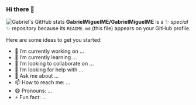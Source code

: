 ### Hi there 👋

![Gabriel's GitHub stats](https://github-readme-stats.vercel.app/api?username=GabrielMiguelME&theme=codeSTACKr)
**GabrielMiguelME/GabrielMiguelME** is a ✨ _special_ ✨ repository because its `README.md` (this file) appears on your GitHub profile.

Here are some ideas to get you started:

- 🔭 I’m currently working on ...
- 🌱 I’m currently learning ...
- 👯 I’m looking to collaborate on ...
- 🤔 I’m looking for help with ...
- 💬 Ask me about ...
- 📫 How to reach me: ...
- 😄 Pronouns: ...
- ⚡ Fun fact: ...

